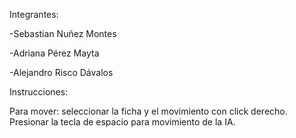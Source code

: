 Integrantes:

-Sebastian Nuñez Montes

-Adriana Pérez Mayta

-Alejandro Risco Dávalos

Instrucciones:

Para mover: seleccionar la ficha y el movimiento con click derecho.
Presionar la tecla de espacio para movimiento de la IA.

